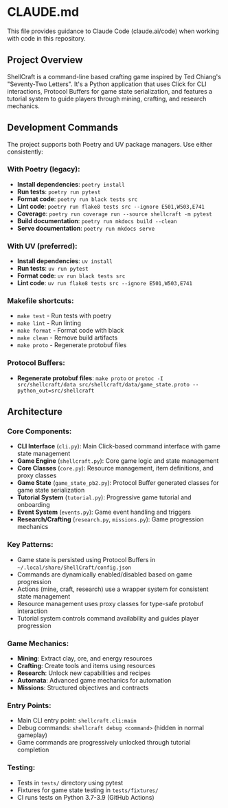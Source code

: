 # CLAUDE.md

This file provides guidance to Claude Code (claude.ai/code) when working with code in this repository.

## Project Overview

ShellCraft is a command-line based crafting game inspired by Ted Chiang's "Seventy-Two Letters". It's a Python application that uses Click for CLI interactions, Protocol Buffers for game state serialization, and features a tutorial system to guide players through mining, crafting, and research mechanics.

## Development Commands

The project supports both Poetry and UV package managers. Use either consistently:

### With Poetry (legacy):
- **Install dependencies**: `poetry install`
- **Run tests**: `poetry run pytest`
- **Format code**: `poetry run black tests src`
- **Lint code**: `poetry run flake8 tests src --ignore E501,W503,E741`
- **Coverage**: `poetry run coverage run --source shellcraft -m pytest`
- **Build documentation**: `poetry run mkdocs build --clean`
- **Serve documentation**: `poetry run mkdocs serve`

### With UV (preferred):
- **Install dependencies**: `uv install`
- **Run tests**: `uv run pytest`
- **Format code**: `uv run black tests src`
- **Lint code**: `uv run flake8 tests src --ignore E501,W503,E741`

### Makefile shortcuts:
- `make test` - Run tests with poetry
- `make lint` - Run linting
- `make format` - Format code with black
- `make clean` - Remove build artifacts
- `make proto` - Regenerate protobuf files

### Protocol Buffers:
- **Regenerate protobuf files**: `make proto` or `protoc -I src/shellcraft/data src/shellcraft/data/game_state.proto --python_out=src/shellcraft`

## Architecture

### Core Components:
- **CLI Interface** (`cli.py`): Main Click-based command interface with game state management
- **Game Engine** (`shellcraft.py`): Core game logic and state management
- **Core Classes** (`core.py`): Resource management, item definitions, and proxy classes
- **Game State** (`game_state_pb2.py`): Protocol Buffer generated classes for game state serialization
- **Tutorial System** (`tutorial.py`): Progressive game tutorial and onboarding
- **Event System** (`events.py`): Game event handling and triggers
- **Research/Crafting** (`research.py`, `missions.py`): Game progression mechanics

### Key Patterns:
- Game state is persisted using Protocol Buffers in `~/.local/share/ShellCraft/config.json`
- Commands are dynamically enabled/disabled based on game progression
- Actions (mine, craft, research) use a wrapper system for consistent state management
- Resource management uses proxy classes for type-safe protobuf interaction
- Tutorial system controls command availability and guides player progression

### Game Mechanics:
- **Mining**: Extract clay, ore, and energy resources
- **Crafting**: Create tools and items using resources
- **Research**: Unlock new capabilities and recipes
- **Automata**: Advanced game mechanics for automation
- **Missions**: Structured objectives and contracts

### Entry Points:
- Main CLI entry point: `shellcraft.cli:main`
- Debug commands: `shellcraft debug <command>` (hidden in normal gameplay)
- Game commands are progressively unlocked through tutorial completion

### Testing:
- Tests in `tests/` directory using pytest
- Fixtures for game state testing in `tests/fixtures/`
- CI runs tests on Python 3.7-3.9 (GitHub Actions)